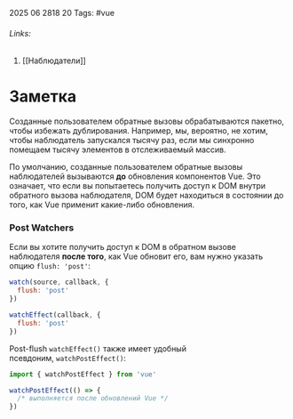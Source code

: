 2025 06 2818 20
Tags: #vue 
###### Links: 
1) [[Наблюдатели]]
# Заметка
Созданные пользователем обратные вызовы обрабатываются пакетно, чтобы избежать дублирования. Например, мы, вероятно, не хотим, чтобы наблюдатель запускался тысячу раз, если мы синхронно помещаем тысячу элементов в отслеживаемый массив.

По умолчанию, созданные пользователем обратные вызовы наблюдателей вызываются **до** обновления компонентов Vue. Это означает, что если вы попытаетесь получить доступ к DOM внутри обратного вызова наблюдателя, DOM будет находиться в состоянии до того, как Vue применит какие-либо обновления.

### Post Watchers
Если вы хотите получить доступ к DOM в обратном вызове наблюдателя **после того**, как Vue обновит его, вам нужно указать опцию `flush: 'post'`:

```js
watch(source, callback, {
  flush: 'post'
})

watchEffect(callback, {
  flush: 'post'
})
```

Post-flush `watchEffect()` также имеет удобный псевдоним, `watchPostEffect()`:
```js
import { watchPostEffect } from 'vue'

watchPostEffect(() => {
  /* выполняется после обновлений Vue */
})
```